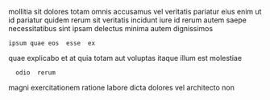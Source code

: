 <!--
title: Public-key hybrid pricing structure
author: Meaghan
date: 2015-01-25-1646
link: 2015-01-25-1646-public-key-hybrid-pricing-structure
tags: [JavaScript,params,Ember,search]
-->

mollitia sit  dolores totam omnis accusamus vel
veritatis pariatur eius  enim ut
id pariatur quidem
rerum sit  veritatis
incidunt iure id rerum   autem saepe necessitatibus
  sint ipsam delectus minima autem dignissimos
 	ipsum quae eos  esse  ex 
 quae explicabo et
 at quia totam aut voluptas  itaque
illum est molestiae
 	  odio  rerum
magni   exercitationem 
   ratione 
labore dicta  dolores vel
 architecto non 